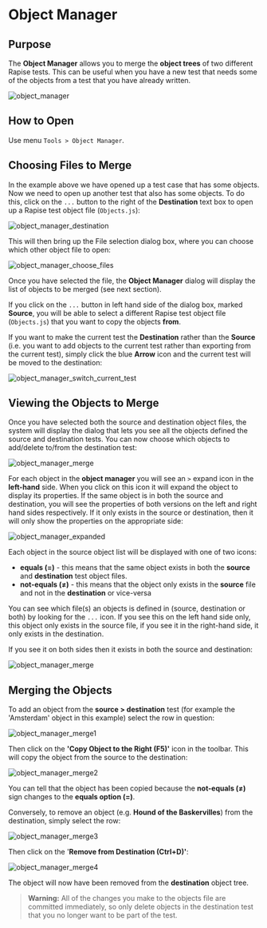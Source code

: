 # Object Manager

## Purpose

The **Object Manager** allows you to merge the **object trees** of two different Rapise tests. This can be useful when you have a new test that needs some of the objects from a test that you have already written.

![object\_manager](./img/object_manager1.png)

## How to Open

Use menu `Tools > Object Manager`.

## Choosing Files to Merge

In the example above we have opened up a test case that has some objects. Now we need to open up another test that also has some objects. To do this, click on the `...` button to the right of the **Destination** text box to open up a Rapise test object file (`Objects.js`):

![object_manager_destination](./img/object_manager2.png)

This will then bring up the File selection dialog box, where you can choose which other object file to open:

![object_manager_choose_files](./img/object_manager3.png)

Once you have selected the file, the **Object Manager** dialog will display the list of objects to be merged (see next section).

If you click on the `...` button in left hand side of the dialog box, marked **Source**, you will be able to select a different Rapise test object file (`Objects.js`) that you want to copy the objects **from**.

If you want to make the current test the **Destination** rather than the **Source** (i.e. you want to add objects to the current test rather than exporting from the current test), simply click the blue **Arrow** icon and the current test will be moved to the destination:

![object_manager_switch_current_test](./img/object_manager4.png)

## Viewing the Objects to Merge

Once you have selected both the source and destination object files, the system will display the dialog that lets you see all the objects defined the source and destination tests. You can now choose which objects to add/delete to/from the destination test:

![object_manager_merge](./img/object_manager5.png)

For each object in the **object manager** you will see an `>` expand icon in the **left-hand** side. When you click on this icon it will expand the object to display its properties. If the same object is in both the source and destination, you will see the properties of both versions on the left and right hand sides respectively. If it only exists in the source or destination, then it will only show the properties on the appropriate side:

![object_manager_expanded](./img/object_manager6.png)

Each object in the source object list will be displayed with one of two icons:

- **equals (=)** - this means that the same object exists in both the **source** and **destination** test object files.
- **not-equals (≠)** - this means that the object only exists in the **source** file and not in the **destination** or vice-versa

You can see which file(s) an objects is defined in (source, destination or both) by looking for the `...` icon. If you see this on the left hand side only, this object only exists in the source file, if you see it in the right-hand side, it only exists in the destination. 

If you see it on both sides then it exists in both the source and destination:

![object\_manager\_merge](./img/object_manager5.png)

## Merging the Objects

To add an object from the **source > destination** test (for example the 'Amsterdam' object in this example) select the row in question:

![object\_manager\_merge1](./img/object_manager7.png)

Then click on the **'Copy Object to the Right (F5)'** icon in the toolbar. This will copy the object from the source to the destination:

![object\_manager\_merge2](./img/object_manager8.png)

You can tell that the object has been copied because the **not-equals (≠)** sign changes to the **equals option (=)**.

Conversely, to remove an object (e.g. **Hound of the Baskervilles**) from the destination, simply select the row:

![object_manager_merge3](./img/object_manager9.png)

Then click on the '**Remove from Destination (Ctrl+D)'**:

![object_manager_merge4](./img/object_manager10.png)

The object will now have been removed from the **destination** object tree.

> **Warning:** All of the changes you make to the objects file are committed immediately, so only delete objects in the destination test that you no longer want to be part of the test.
